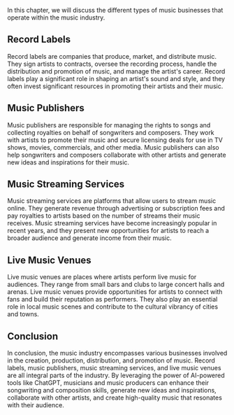 
In this chapter, we will discuss the different types of music businesses that operate within the music industry.

Record Labels
-------------

Record labels are companies that produce, market, and distribute music. They sign artists to contracts, oversee the recording process, handle the distribution and promotion of music, and manage the artist's career. Record labels play a significant role in shaping an artist's sound and style, and they often invest significant resources in promoting their artists and their music.

Music Publishers
----------------

Music publishers are responsible for managing the rights to songs and collecting royalties on behalf of songwriters and composers. They work with artists to promote their music and secure licensing deals for use in TV shows, movies, commercials, and other media. Music publishers can also help songwriters and composers collaborate with other artists and generate new ideas and inspirations for their music.

Music Streaming Services
------------------------

Music streaming services are platforms that allow users to stream music online. They generate revenue through advertising or subscription fees and pay royalties to artists based on the number of streams their music receives. Music streaming services have become increasingly popular in recent years, and they present new opportunities for artists to reach a broader audience and generate income from their music.

Live Music Venues
-----------------

Live music venues are places where artists perform live music for audiences. They range from small bars and clubs to large concert halls and arenas. Live music venues provide opportunities for artists to connect with fans and build their reputation as performers. They also play an essential role in local music scenes and contribute to the cultural vibrancy of cities and towns.

Conclusion
----------

In conclusion, the music industry encompasses various businesses involved in the creation, production, distribution, and promotion of music. Record labels, music publishers, music streaming services, and live music venues are all integral parts of the industry. By leveraging the power of AI-powered tools like ChatGPT, musicians and music producers can enhance their songwriting and composition skills, generate new ideas and inspirations, collaborate with other artists, and create high-quality music that resonates with their audience.
